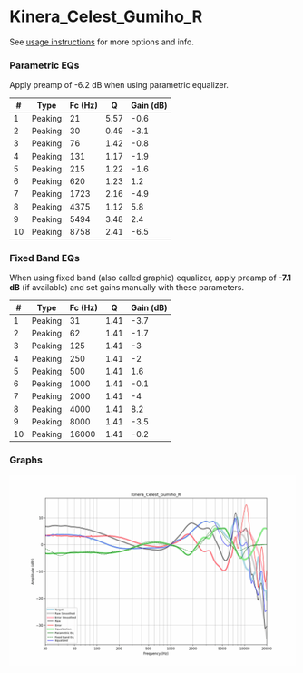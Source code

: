 # Kinera_Celest_Gumiho_R
See [usage instructions](https://github.com/jaakkopasanen/AutoEq#usage) for more options and info.

### Parametric EQs
Apply preamp of -6.2 dB when using parametric equalizer.

|   # | Type    |   Fc (Hz) |    Q |   Gain (dB) |
|-----|---------|-----------|------|-------------|
|   1 | Peaking |        21 | 5.57 |        -0.6 |
|   2 | Peaking |        30 | 0.49 |        -3.1 |
|   3 | Peaking |        76 | 1.42 |        -0.8 |
|   4 | Peaking |       131 | 1.17 |        -1.9 |
|   5 | Peaking |       215 | 1.22 |        -1.6 |
|   6 | Peaking |       620 | 1.23 |         1.2 |
|   7 | Peaking |      1723 | 2.16 |        -4.9 |
|   8 | Peaking |      4375 | 1.12 |         5.8 |
|   9 | Peaking |      5494 | 3.48 |         2.4 |
|  10 | Peaking |      8758 | 2.41 |        -6.5 |

### Fixed Band EQs
When using fixed band (also called graphic) equalizer, apply preamp of **-7.1 dB** (if available) and set gains manually with these parameters.

|   # | Type    |   Fc (Hz) |    Q |   Gain (dB) |
|-----|---------|-----------|------|-------------|
|   1 | Peaking |        31 | 1.41 |        -3.7 |
|   2 | Peaking |        62 | 1.41 |        -1.7 |
|   3 | Peaking |       125 | 1.41 |        -3   |
|   4 | Peaking |       250 | 1.41 |        -2   |
|   5 | Peaking |       500 | 1.41 |         1.6 |
|   6 | Peaking |      1000 | 1.41 |        -0.1 |
|   7 | Peaking |      2000 | 1.41 |        -4   |
|   8 | Peaking |      4000 | 1.41 |         8.2 |
|   9 | Peaking |      8000 | 1.41 |        -3.5 |
|  10 | Peaking |     16000 | 1.41 |        -0.2 |

### Graphs
![](./Kinera_Celest_Gumiho_R.png)
